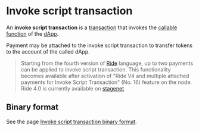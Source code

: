 # Invoke script transaction

An **invoke script transaction** is a [transaction](/blockchain/transaction.md) that invokes the [callable function](/ride/functions/callable-function.md) of the [dApp](/blockchain/account/dapp.md).

Payment may be attached to the invoke script transaction to transfer tokens to the account of the called dApp.

> Starting from the fourth version of [Ride](/ride/about-ride.md) language, up to two payments can be applied to invoke script transaction. This functionality becomes available after activation of "Ride V4 and multiple attached payments for Invoke Script Transaction" (No. 16) feature on the node.
Ride 4.0 is currently available on [stagenet](/blockchain/blockchain-network/stage-network.md)

## Binary format

See the page [Invoke script transaction binary format](/blockchain/binary-format/transaction-binary-format/invoke-script-transaction-binary-format.md).
